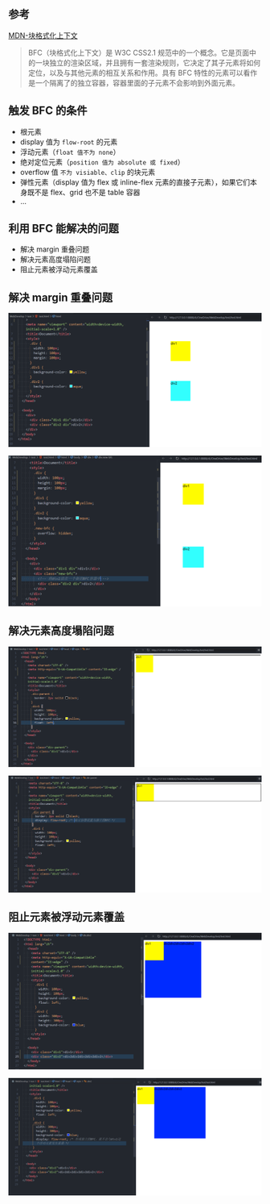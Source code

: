 ## 参考

[MDN-块格式化上下文](https://developer.mozilla.org/zh-CN/docs/Web/Guide/CSS/Block_formatting_context)

> BFC（块格式化上下文）是 W3C CSS2.1 规范中的一个概念。它是页面中的一块独立的渲染区域，并且拥有一套渲染规则，它决定了其子元素将如何定位，以及与其他元素的相互关系和作用。具有 BFC 特性的元素可以看作是一个隔离了的独立容器，容器里面的子元素不会影响到外面元素。

## 触发 BFC 的条件

- 根元素
- display 值为 `flow-root` 的元素
- 浮动元素（`float 值不为 none`）
- 绝对定位元素（`position 值为 absolute 或 fixed`）
- overflow 值 `不为 visiable、clip` 的块元素
- 弹性元素（display 值为 flex 或 inline-flex 元素的直接子元素），如果它们本身既不是 flex、grid 也不是 table 容器
- ...

## 利用 BFC 能解决的问题

- 解决 margin 重叠问题
- 解决元素高度塌陷问题
- 阻止元素被浮动元素覆盖

## 解决 margin 重叠问题

![图 1](../assets/%E8%B0%88%E4%B8%80%E8%B0%88%E4%BD%A0%E5%AF%B9BFC%E7%9A%84%E7%90%86%E8%A7%A3%EF%BC%9F_pic_1661482221112.png)

![图 2](../assets/%E8%B0%88%E4%B8%80%E8%B0%88%E4%BD%A0%E5%AF%B9BFC%E7%9A%84%E7%90%86%E8%A7%A3%EF%BC%9F_pic_1661482615043.png)

## 解决元素高度塌陷问题

![图 3](../assets/%E8%B0%88%E4%B8%80%E8%B0%88%E4%BD%A0%E5%AF%B9BFC%E7%9A%84%E7%90%86%E8%A7%A3%EF%BC%9F_pic_1661482921610.png)

![图 4](../assets/%E8%B0%88%E4%B8%80%E8%B0%88%E4%BD%A0%E5%AF%B9BFC%E7%9A%84%E7%90%86%E8%A7%A3%EF%BC%9F_pic_1661483096712.png)

## 阻止元素被浮动元素覆盖

![图 5](../assets/%E8%B0%88%E4%B8%80%E8%B0%88%E4%BD%A0%E5%AF%B9BFC%E7%9A%84%E7%90%86%E8%A7%A3%EF%BC%9F_pic_1661483326707.png)

![图 6](../assets/%E8%B0%88%E4%B8%80%E8%B0%88%E4%BD%A0%E5%AF%B9BFC%E7%9A%84%E7%90%86%E8%A7%A3%EF%BC%9F_pic_1661484604615.png)
